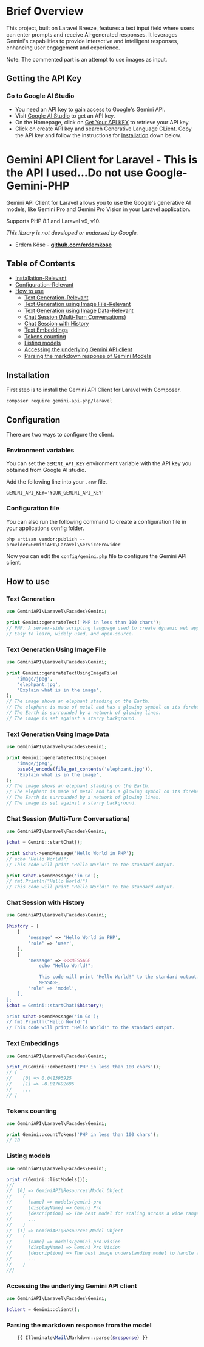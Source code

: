 # Brief Overview

This project, built on Laravel Breeze, features a text input field where users can enter prompts and receive AI-generated responses. It leverages Gemini's capabilities to provide interactive and intelligent responses, enhancing user engagement and experience. 

Note: The commented part is an attempt to use images as input.

## Getting the API Key


### Go to Google AI Studio

- You need an API key to gain access to Google's Gemini API.
- Visit [Google AI Studio](https://ai.google.dev/aistudio) to get an API key.
- On the Homepage, click on [Get Your API KEY](https://aistudio.google.com/app/apikey?_gl=1*a7qmv3*_ga*NDkwNzI1NTU2LjE3MjI4NDU3NzI.*_ga_P1DBVKWT6V*MTcyMjkyNTUwMC40LjEuMTcyMjkyNTk0MS43LjAuNjk2NDc4MjIy) to retrieve your API key.
- Click on create API key and search Generative Language CLient.
Copy the API key and follow the instructions for [Installation](#installation) down below.



# Gemini API Client for Laravel - This is the API I used...Do not use Google-Gemini-PHP

Gemini API Client for Laravel allows you to use the Google's generative AI models, like Gemini Pro and Gemini Pro Vision in your Laravel application.

Supports PHP 8.1 and Laravel v9, v10.

_This library is not developed or endorsed by Google._

- Erdem Köse - **[github.com/erdemkose](https://github.com/erdemkose)**

## Table of Contents
- [Installation-Relevant](#installation) 
- [Configuration-Relevant](#configuration)
- [How to use](#how-to-use)
    - [Text Generation-Relevant](#text-generation)
    - [Text Generation using Image File-Relevant](#text-generation-using-image-file)
    - [Text Generation using Image Data-Relevant](#text-generation-using-image-data)
    - [Chat Session (Multi-Turn Conversations)](#chat-session-multi-turn-conversations)
    - [Chat Session with History](#chat-session-with-history)
    - [Text Embeddings](#text-embeddings)
    - [Tokens counting](#tokens-counting)
    - [Listing models](#listing-models)
    - [Accessing the underlying Gemini API client](#accessing-the-underlying-gemini-api-client)
    - [Parsing the markdown response of Gemini Models](#parsing-the-markdown-response-from-the-model)

## Installation

First step is to install the Gemini API Client for Laravel with Composer.

```shell
composer require gemini-api-php/laravel
```

## Configuration

There are two ways to configure the client. 

### Environment variables

You can set the `GEMINI_API_KEY` environment variable with the API key you obtained from Google AI studio.

Add the following line into your `.env` file.

```shell
GEMINI_API_KEY='YOUR_GEMINI_API_KEY'
```

### Configuration file

You can also run the following command to create a configuration file in your applications config folder.

```shell
php artisan vendor:publish --provider=GeminiAPI\Laravel\ServiceProvider
```

Now you can edit the `config/gemini.php` file to configure the Gemini API client.

## How to use

### Text Generation

```php
use GeminiAPI\Laravel\Facades\Gemini;

print Gemini::generateText('PHP in less than 100 chars');
// PHP: A server-side scripting language used to create dynamic web applications.
// Easy to learn, widely used, and open-source.
```

### Text Generation Using Image File

```php
use GeminiAPI\Laravel\Facades\Gemini;

print Gemini::generateTextUsingImageFile(
    'image/jpeg',
    'elephpant.jpg',
    'Explain what is in the image',
);
// The image shows an elephant standing on the Earth.
// The elephant is made of metal and has a glowing symbol on its forehead.
// The Earth is surrounded by a network of glowing lines.
// The image is set against a starry background.
```

### Text Generation Using Image Data

```php
use GeminiAPI\Laravel\Facades\Gemini;

print Gemini::generateTextUsingImage(
    'image/jpeg',
    base64_encode(file_get_contents('elephpant.jpg')),
    'Explain what is in the image',
);
// The image shows an elephant standing on the Earth.
// The elephant is made of metal and has a glowing symbol on its forehead.
// The Earth is surrounded by a network of glowing lines.
// The image is set against a starry background.
```

### Chat Session (Multi-Turn Conversations)

```php
use GeminiAPI\Laravel\Facades\Gemini;

$chat = Gemini::startChat();

print $chat->sendMessage('Hello World in PHP');
// echo "Hello World!";
// This code will print "Hello World!" to the standard output.

print $chat->sendMessage('in Go');
// fmt.Println("Hello World!")
// This code will print "Hello World!" to the standard output.
```

### Chat Session with History

```php
use GeminiAPI\Laravel\Facades\Gemini;

$history = [
    [
        'message' => 'Hello World in PHP',
        'role' => 'user',
    ],
    [
        'message' => <<<MESSAGE
            echo "Hello World!";

            This code will print "Hello World!" to the standard output.
            MESSAGE,
        'role' => 'model',
    ],
];
$chat = Gemini::startChat($history);

print $chat->sendMessage('in Go');
// fmt.Println("Hello World!")
// This code will print "Hello World!" to the standard output.
```

### Text Embeddings

```php
use GeminiAPI\Laravel\Facades\Gemini;

print_r(Gemini::embedText('PHP in less than 100 chars'));
// [
//    [0] => 0.041395925
//    [1] => -0.017692696
//    ...
// ]
```

### Tokens counting

```php
use GeminiAPI\Laravel\Facades\Gemini;

print Gemini::countTokens('PHP in less than 100 chars');
// 10
```

### Listing models

```php
use GeminiAPI\Laravel\Facades\Gemini;

print_r(Gemini::listModels());
//[
//  [0] => GeminiAPI\Resources\Model Object
//    (
//      [name] => models/gemini-pro
//      [displayName] => Gemini Pro
//      [description] => The best model for scaling across a wide range of tasks
//      ...
//    )
//  [1] => GeminiAPI\Resources\Model Object
//    (
//      [name] => models/gemini-pro-vision
//      [displayName] => Gemini Pro Vision
//      [description] => The best image understanding model to handle a broad range of applications
//      ...
//    )
//]
```

### Accessing the underlying Gemini API client

```php
use GeminiAPI\Laravel\Facades\Gemini;

$client = Gemini::client();
```

### Parsing the markdown response from the model

```php
    {{ Illuminate\Mail\Markdown::parse($response) }}
```
